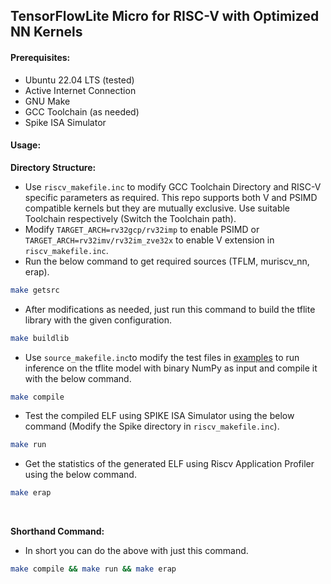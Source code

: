 ## TensorFlowLite Micro for RISC-V with Optimized NN Kernels

#### Prerequisites:
 - Ubuntu 22.04 LTS (tested)
 - Active Internet Connection
 - GNU Make
 - GCC Toolchain (as needed)
 - Spike ISA Simulator
#### Usage:

__Directory Structure:__

 - Use ```riscv_makefile.inc``` to modify GCC Toolchain Directory and RISC-V specific parameters as required. This repo supports both V and PSIMD compatible kernels but they are mutually exclusive. Use suitable Toolchain respectively (Switch the Toolchain path).
  - Modify ```TARGET_ARCH=rv32gcp/rv32imp``` to enable PSIMD or ```TARGET_ARCH=rv32imv/rv32im_zve32x``` to enable V extension in ```riscv_makefile.inc```.
   - Run the below command to get required sources (TFLM, muriscv_nn, erap).
   
```bash
make getsrc 
```

  - After modifications as needed, just run this command to build the tflite library with the given configuration.

```bash
make buildlib
```
  -  Use ```source_makefile.inc```to modify the test files in [examples](./examples) to run inference on the tflite model with binary NumPy as input and compile it with the below command.
  
```bash
make compile
```
 - Test the compiled ELF using SPIKE ISA Simulator using the below command (Modify the Spike directory in ```riscv_makefile.inc```).
 
 ```bash
 make run
 ```
  - Get the statistics of the generated ELF using Riscv Application Profiler using the below command.
  
  ```bash
  make erap
  ``` 
  <br>
  
  __Shorthand Command:__
   - In short you can do the above with just this command.
  ```bash
  make compile && make run && make erap
  ```
